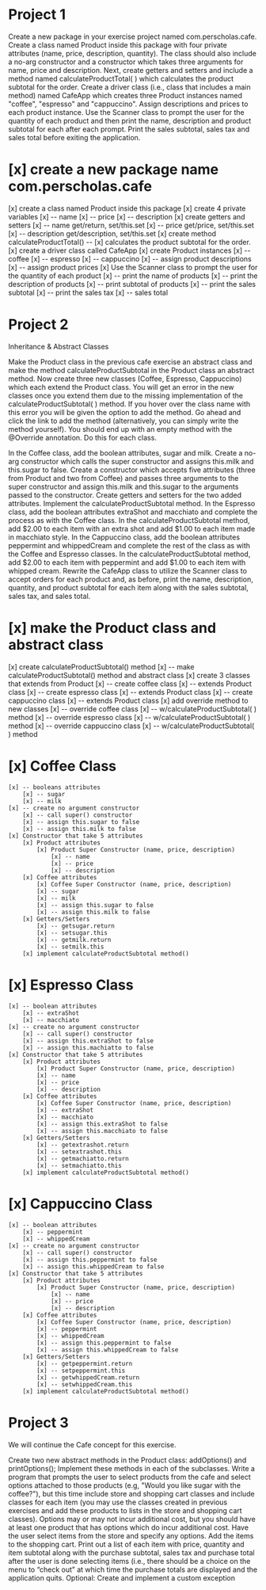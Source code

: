 # Project 1

Create a new package in your exercise project named com.perscholas.cafe. Create a class named Product inside this package with four private attributes (name, price, description, quantity). The class should also include a no-arg constructor and a constructor which takes three arguments for name, price and description. Next, create getters and setters and include a method named calculateProductTotal( ) which calculates the product subtotal for the order. Create a driver class (i.e., class that includes a main method) named CafeApp which creates three Product instances named "coffee", "espresso" and "cappuccino". Assign descriptions and prices to each product instance. Use the Scanner class to prompt the user for the quantity of each product and then print the name, description and product subtotal for each after each prompt. Print the sales subtotal, sales tax and sales total before exiting the application.

# [x] create a new package name com.perscholas.cafe
[x] create a class named Product inside this package
[x] create 4 private variables
    [x] -- name
    [x] -- price
    [x] -- description
[x] create getters and setters
    [x] -- name get/return, set/this.set
    [x] -- price get/price, set/this.set
    [x] -- description get/description, set/this.set
[x] create method calculateProductTotal()
    -- [x] calculates the product subtotal for the order.
[x] create a driver class called CafeApp
[x] create Product instances
    [x] -- coffee
    [x] -- espresso
    [x] -- cappuccino
        [x] -- assign product descriptions
        [x] -- assign product prices
[x] Use the Scanner class to prompt the user for the quantity of each product
    [x] -- print the name of products
    [x] -- print the description of products
    [x] -- print subtotal of products
        [x] -- print the sales subtotal
        [x] -- print the sales tax
        [x] -- sales total

# Project 2

Inheritance & Abstract Classes

Make the Product class in the previous cafe exercise an abstract class and make the method calculateProductSubtotal in the Product class an abstract method. Now create three new classes (Coffee, Espresso, Cappuccino) which each extend the Product class. You will get an error in the new classes once you extend them due to the missing implementation of the calculateProductSubtotal( ) method. If you hover over the class name with this error you will be given the option to add the method. Go ahead and click the link to add the method (alternatively, you can simply write the method yourself). You should end up with an empty method with the @Override annotation. Do this for each class.

In the Coffee class, add the boolean attributes, sugar and milk. Create a no-arg constructor which calls the super constructor and assigns this.milk and this.sugar to false. Create a constructor which accepts five attributes (three from Product and two from Coffee) and passes three arguments to the super constructor and assign this.milk and this.sugar to the arguments passed to the constructor. Create getters and setters for the two added attributes. Implement the calculateProductSubtotal method.
In the Espresso class, add the boolean attributes extraShot and macchiato and complete the process as with the Coffee class. In the calculateProductSubtotal method, add $2.00 to each item with an extra shot and add $1.00 to each item made in macchiato style.
In the Cappuccino class, add the boolean attributes peppermint and whippedCream and complete the rest of the class as with the Coffee and Espresso classes. In the calculateProductSubtotal method, add $2.00 to each item with peppermint and add $1.00 to each item with whipped cream.
Rewrite the CafeApp class to utilize the Scanner class to accept orders for each product and, as before, print the name, description, quantity, and product subtotal for each item along with the sales subtotal, sales tax, and sales total.

# [x] make the Product class and abstract class
[x] create calculateProductSubtotal() method
    [x] -- make calculateProductSubtotal() method and abstract class
[x] create 3 classes that extends from Product
    [x] -- create coffee class
        [x] -- extends Product class
    [x] -- create espresso class
        [x] -- extends Product class
    [x] -- create cappuccino class
        [x] -- extends Product class
[x] add override method to new classes
    [x] -- override coffee class
        [x] -- w/calculateProductSubtotal( ) method
    [x] -- override espresso class
        [x] -- w/calculateProductSubtotal( ) method
    [x] -- override cappuccino class
        [x] -- w/calculateProductSubtotal( ) method
# [x] Coffee Class
    [x] -- booleans attributes
        [x] -- sugar
        [x] -- milk
    [x] -- create no argument constructor
        [x] -- call super() constructor
        [x] -- assign this.sugar to false
        [x] -- assign this.milk to false
    [x] Constructor that take 5 attributes
        [x] Product attributes
            [x] Product Super Constructor (name, price, description)
                [x] -- name
                [x] -- price
                [x] -- description
        [x] Coffee attributes
            [x] Coffee Super Constructor (name, price, description)
            [x] -- sugar
            [x] -- milk
            [x] -- assign this.sugar to false
            [x] -- assign this.milk to false
        [x] Getters/Setters
            [x] -- getsugar.return
            [x] -- setsugar.this
            [x] -- getmilk.return
            [x] -- setmilk.this
        [x] implement calculateProductSubtotal method()
# [x] Espresso Class
    [x] -- boolean attributes
        [x] -- extraShot
        [x] -- macchiato
    [x] -- create no argument constructor
        [x] -- call super() constructor
        [x] -- assign this.extraShot to false
        [x] -- assign this.machiatto to false
    [x] Constructor that take 5 attributes
        [x] Product attributes
            [x] Product Super Constructor (name, price, description)
            [x] -- name
            [x] -- price
            [x] -- description
        [x] Coffee attributes
            [x] Coffee Super Constructor (name, price, description)
            [x] -- extraShot
            [x] -- macchiato
            [x] -- assign this.extraShot to false
            [x] -- assign this.macchiato to false
        [x] Getters/Setters
            [x] -- getextrashot.return
            [x] -- setextrashot.this
            [x] -- getmachiatto.return
            [x] -- setmachiatto.this
        [x] implement calculateProductSubtotal method()
# [x] Cappuccino Class
    [x] -- boolean attributes
        [x] -- peppermint
        [x] -- whippedCream
    [x] -- create no argument constructor
        [x] -- call super() constructor
        [x] -- assign this.peppermint to false
        [x] -- assign this.whippedCream to false
    [x] Constructor that take 5 attributes
        [x] Product attributes
            [x] Product Super Constructor (name, price, description)
                [x] -- name
                [x] -- price
                [x] -- description
        [x] Coffee attributes
            [x] Coffee Super Constructor (name, price, description)
            [x] -- peppermint
            [x] -- whippedCream
            [x] -- assign this.peppermint to false
            [x] -- assign this.whippedCream to false
        [x] Getters/Setters
            [x] -- getpeppermint.return
            [x] -- setpeppermint.this
            [x] -- getwhippedCream.return
            [x] -- setwhippedCream.this
        [x] implement calculateProductSubtotal method()

# Project 3

We will continue the Cafe concept for this exercise.

Create two new abstract methods in the Product class: addOptions() and printOptions(); Implement these methods in each of the subclasses.
Write a program that prompts the user to select products from the cafe and select options attached to those products (e.g, "Would you like sugar with the coffee?"), but this time include store and shopping cart classes and include classes for each item (you may use the classes created in previous exercises and add these products to lists in the store and shopping cart classes). Options may or may not incur additional cost, but you should have at least one product that has options which do incur additional cost. Have the user select items from the store and specify any options. Add the items to the shopping cart. Print out a list of each item with price, quantity and item subtotal along with the purchase subtotal, sales tax and purchase total after the user is done selecting items (i.e., there should be a choice on the menu to “check out” at which time the purchase totals are displayed and the application quits.
Optional: Create and implement a custom exception